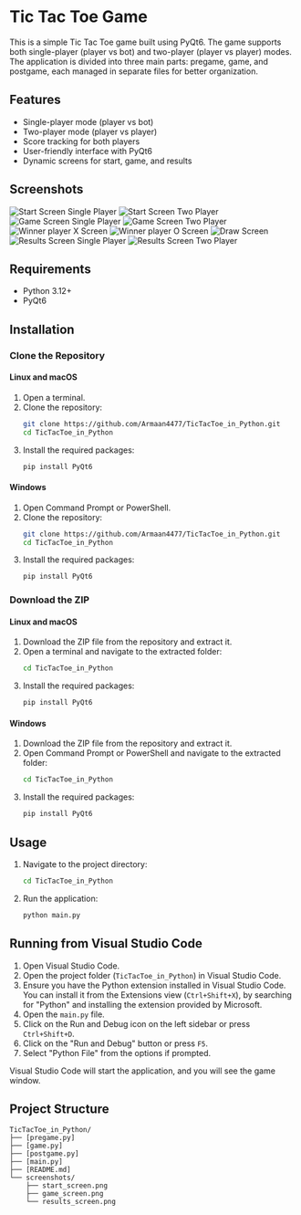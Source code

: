 # Tic Tac Toe Game

This is a simple Tic Tac Toe game built using PyQt6. The game supports both single-player (player vs bot) and two-player (player vs player) modes. The application is divided into three main parts: pregame, game, and postgame, each managed in separate files for better organization.

## Features

- Single-player mode (player vs bot)
- Two-player mode (player vs player)
- Score tracking for both players
- User-friendly interface with PyQt6
- Dynamic screens for start, game, and results

## Screenshots

![Start Screen Single Player](screenshots/pregame_1player.png)
![Start Screen Two Player](screenshots/pregame_2player.png)
![Game Screen Single Player](screenshots/ingame_1player.png)
![Game Screen Two Player](screenshots/ingame_2player.png)
![Winner player X Screen](screenshots/winner_x.png)
![Winner player O Screen](screenshots/winner_o.png)
![Draw Screen](screenshots/winner_draw.png)
![Results Screen Single Player](screenshots/result_1player.png)
![Results Screen Two Player](screenshots/result_2player.png)

## Requirements

- Python 3.12+
- PyQt6

## Installation

### Clone the Repository

#### Linux and macOS

1. Open a terminal.
2. Clone the repository:
    ```sh
    git clone https://github.com/Armaan4477/TicTacToe_in_Python.git
    cd TicTacToe_in_Python
    ```
3. Install the required packages:
    ```sh
    pip install PyQt6
    ```

#### Windows

1. Open Command Prompt or PowerShell.
2. Clone the repository:
    ```sh
    git clone https://github.com/Armaan4477/TicTacToe_in_Python.git
    cd TicTacToe_in_Python
    ```
3. Install the required packages:
    ```sh
    pip install PyQt6
    ```

### Download the ZIP

#### Linux and macOS

1. Download the ZIP file from the repository and extract it.
2. Open a terminal and navigate to the extracted folder:
    ```sh
    cd TicTacToe_in_Python
    ```
3. Install the required packages:
    ```sh
    pip install PyQt6
    ```

#### Windows

1. Download the ZIP file from the repository and extract it.
2. Open Command Prompt or PowerShell and navigate to the extracted folder:
    ```sh
    cd TicTacToe_in_Python
    ```
3. Install the required packages:
    ```sh
    pip install PyQt6
    ```

## Usage

1. Navigate to the project directory:
    ```sh
    cd TicTacToe_in_Python
    ```

2. Run the application:
    ```sh
    python main.py
    ```

## Running from Visual Studio Code

1. Open Visual Studio Code.
2. Open the project folder (`TicTacToe_in_Python`) in Visual Studio Code.
3. Ensure you have the Python extension installed in Visual Studio Code. You can install it from the Extensions view (`Ctrl+Shift+X`), by searching for "Python" and installing the extension provided by Microsoft.
4. Open the `main.py` file.
5. Click on the Run and Debug icon on the left sidebar or press `Ctrl+Shift+D`.
6. Click on the "Run and Debug" button or press `F5`.
7. Select "Python File" from the options if prompted.

Visual Studio Code will start the application, and you will see the game window.

## Project Structure

```plaintext
TicTacToe_in_Python/
├── [pregame.py]
├── [game.py]
├── [postgame.py]
├── [main.py]
├── [README.md]
└── screenshots/
    ├── start_screen.png
    ├── game_screen.png
    └── results_screen.png